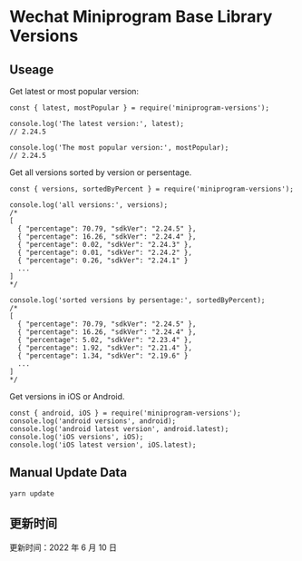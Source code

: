 
# Wechat Miniprogram Base Library Versions

## Useage

Get latest or most popular version:

```;
const { latest, mostPopular } = require('miniprogram-versions');

console.log('The latest version:', latest);
// 2.24.5

console.log('The most popular version:', mostPopular);
// 2.24.5

```

Get all versions sorted by version or persentage.

```
const { versions, sortedByPercent } = require('miniprogram-versions');

console.log('all versions:', versions);
/*
[
  { "percentage": 70.79, "sdkVer": "2.24.5" },
  { "percentage": 16.26, "sdkVer": "2.24.4" },
  { "percentage": 0.02, "sdkVer": "2.24.3" },
  { "percentage": 0.01, "sdkVer": "2.24.2" },
  { "percentage": 0.26, "sdkVer": "2.24.1" }
  ...
]
*/

console.log('sorted versions by persentage:', sortedByPercent);
/*
[
  { "percentage": 70.79, "sdkVer": "2.24.5" },
  { "percentage": 16.26, "sdkVer": "2.24.4" },
  { "percentage": 5.02, "sdkVer": "2.23.4" },
  { "percentage": 1.92, "sdkVer": "2.21.4" },
  { "percentage": 1.34, "sdkVer": "2.19.6" }
  ...
]
*/
```

Get versions in iOS or Android.

```
const { android, iOS } = require('miniprogram-versions');
console.log('android versions', android);
console.log('android latest version', android.latest);
console.log('iOS versions', iOS);
console.log('iOS latest version', iOS.latest);
```

## Manual Update Data

```
yarn update
```

## 更新时间

更新时间：2022 年 6 月 10 日
